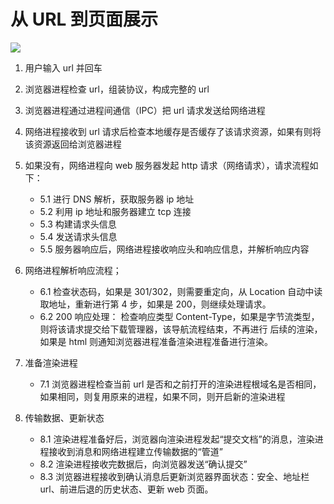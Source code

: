 # 从 URL 到页面展示

![](https://static001.geekbang.org/resource/image/92/5d/92d73c75308e50d5c06ad44612bcb45d.png)

1. 用户输入 url 并回车

2. 浏览器进程检查 url，组装协议，构成完整的 url

3. 浏览器进程通过进程间通信（IPC）把 url 请求发送给网络进程

4. 网络进程接收到 url 请求后检查本地缓存是否缓存了该请求资源，如果有则将该资源返回给浏览器进程

5. 如果没有，网络进程向 web 服务器发起 http 请求（网络请求），请求流程如下：

   - 5.1 进行 DNS 解析，获取服务器 ip 地址
   - 5.2 利用 ip 地址和服务器建立 tcp 连接
   - 5.3 构建请求头信息
   - 5.4 发送请求头信息
   - 5.5 服务器响应后，网络进程接收响应头和响应信息，并解析响应内容

6. 网络进程解析响应流程；

   - 6.1 检查状态码，如果是 301/302，则需要重定向，从 Location 自动中读取地址，重新进行第 4 步，如果是 200，则继续处理请求。
   - 6.2 200 响应处理：
     检查响应类型 Content-Type，如果是字节流类型，则将该请求提交给下载管理器，该导航流程结束，不再进行
     后续的渲染，如果是 html 则通知浏览器进程准备渲染进程准备进行渲染。

7. 准备渲染进程
   - 7.1 浏览器进程检查当前 url 是否和之前打开的渲染进程根域名是否相同，如果相同，则复用原来的进程，如果不同，则开启新的渲染进程
8. 传输数据、更新状态
   - 8.1 渲染进程准备好后，浏览器向渲染进程发起“提交文档”的消息，渲染进程接收到消息和网络进程建立传输数据的“管道”
   - 8.2 渲染进程接收完数据后，向浏览器发送“确认提交”
   - 8.3 浏览器进程接收到确认消息后更新浏览器界面状态：安全、地址栏 url、前进后退的历史状态、更新 web 页面。
